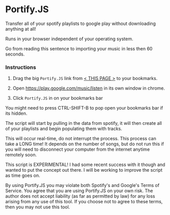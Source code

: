 # Portify.JS

Transfer all of your spotify playlists to google play without downloading anything at all!

Runs in your browser independent of your operating system. 

Go from reading this sentence to importing your music in less then 60 seconds.

### Instructions

1. Drag the big <code>Portify.JS</code> link from [< THIS PAGE >](https://rawgit.com/jordam/Portify.JS/master/helper.html) to your bookmarks.

2. Open https://play.google.com/music/listen in its own window in chrome.

3. Click <code>Portify.JS</code> in on your bookmarks bar

You might need to press CTRL-SHIFT-B to pop open your bookmarks bar if its hidden.

The script will start by pulling in the data from spotify, it will then create all of your playlists and begin populating them with tracks.

This will occur real-time, do not interrupt the process. This process can take a LONG time! It depends on the number of songs, but do not run this if you will need to disconnect your computer from the internet anytime remotely soon.

This script is EXPERIMENTAL! I had some recent success with it though and wanted to put the concept out there. I will be working to improve the script as time goes on.

By using Portify.JS you may violate both Spotify's and Google's Terms of Service. You agree that you are using Portify.JS on your own risk. The author does not accept liability (as far as permitted by law) for any loss arising from any use of this tool. If you choose not to agree to these terms, then you may not use this tool.